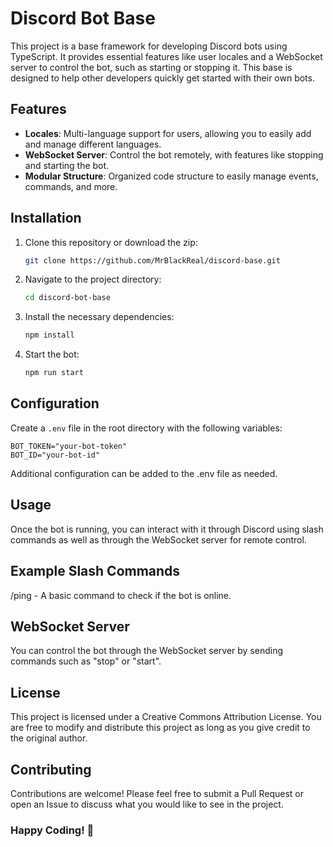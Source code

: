 # Discord Bot Base

This project is a base framework for developing Discord bots using TypeScript. It provides essential features like user locales and a WebSocket server to control the bot, such as starting or stopping it. This base is designed to help other developers quickly get started with their own bots.

## Features

- **Locales**: Multi-language support for users, allowing you to easily add and manage different languages.
- **WebSocket Server**: Control the bot remotely, with features like stopping and starting the bot.
- **Modular Structure**: Organized code structure to easily manage events, commands, and more.

## Installation

1. Clone this repository or download the zip:
    ```bash
    git clone https://github.com/MrBlackReal/discord-base.git
    ```
2. Navigate to the project directory:
    ```bash
    cd discord-bot-base
    ```
3. Install the necessary dependencies:
    ```bash
    npm install
    ```
4. Start the bot:
    ```bash
    npm run start
    ```

## Configuration

Create a `.env` file in the root directory with the following variables:

```env
BOT_TOKEN="your-bot-token"
BOT_ID="your-bot-id"
```

Additional configuration can be added to the .env file as needed.

## Usage
Once the bot is running, you can interact with it through Discord using slash commands as well as through the WebSocket server for remote control.


## Example Slash Commands
/ping - A basic command to check if the bot is online.


## WebSocket Server
You can control the bot through the WebSocket server by sending commands such as "stop" or "start".


## License
This project is licensed under a Creative Commons Attribution License. You are free to modify and distribute this project as long as you give credit to the original author.


## Contributing
Contributions are welcome! Please feel free to submit a Pull Request or open an Issue to discuss what you would like to see in the project.


### Happy Coding! 🎉
